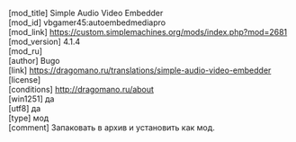 [mod_title] Simple Audio Video Embedder  
[mod_id] vbgamer45:autoembedmediapro  
[mod_link] https://custom.simplemachines.org/mods/index.php?mod=2681  
[mod_version] 4.1.4  
[mod_ru]  
[author] Bugo  
[link] https://dragomano.ru/translations/simple-audio-video-embedder  
[license]  
[conditions] http://dragomano.ru/about  
[win1251] да  
[utf8] да  
[type] мод  
[comment] Запаковать в архив и установить как мод.  
